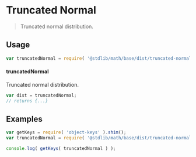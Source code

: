 # Truncated Normal

> Truncated normal distribution.

<section class="usage">

## Usage

```javascript
var truncatedNormal = require( '@stdlib/math/base/dist/truncated-normal' );
```

#### truncatedNormal

Truncated normal distribution.

```javascript
var dist = truncatedNormal;
// returns {...}
```

</section>

<!-- /.usage -->

<section class="examples">

## Examples

<!-- TODO: better examples -->

```javascript
var getKeys = require( 'object-keys' ).shim();
var truncatedNormal = require( '@stdlib/math/base/dist/truncated-normal' );

console.log( getKeys( truncatedNormal ) );
```

</section>

<!-- /.examples -->

<section class="links">

</section>

<!-- /.links -->
